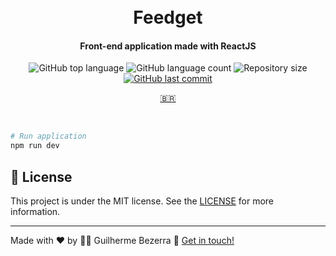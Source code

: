 <h1 align="center">
    <br>
    Feedget
</h1>

<h4 align="center">
  Front-end application made with ReactJS
</h4>

<p align="center">
  <img alt="GitHub top language" src="https://img.shields.io/github/languages/top/gbdsantos/react-js-rocketseat-nlw-return.svg">

  <img alt="GitHub language count" src="https://img.shields.io/github/languages/count/gbdsantos/react-js-rocketseat-nlw-return.svg">

  <img alt="Repository size" src="https://img.shields.io/github/repo-size/gbdsantos/react-js-rocketseat-nlw-return.svg">

  <a href="https://github.com/gbdsantos/react-js-rocketseat-nlw-return/commits/master">
    <img alt="GitHub last commit" src="https://img.shields.io/github/last-commit/gbdsantos/react-js-rocketseat-nlw-return.svg">
  </a>
</p>

<p align="center">
  <a href="https://github.com/gbdsantos/react-js-rocketseat-nlw-return/blob/master/README-PT-BR.md">
    🇧🇷
  </a>
</p>

<br />

```Bash
# Run application
npm run dev
```

## :memo: License
This project is under the MIT license. See the [LICENSE](https://github.com/gbdsantos/nodejs-rocketseat-nlw-return/blob/master/LICENSE) for more information.

---
Made with ♥ by :man_astronaut: Guilherme Bezerra :wave: [Get in touch!](https://www.linkedin.com/in/gbdsantos/)